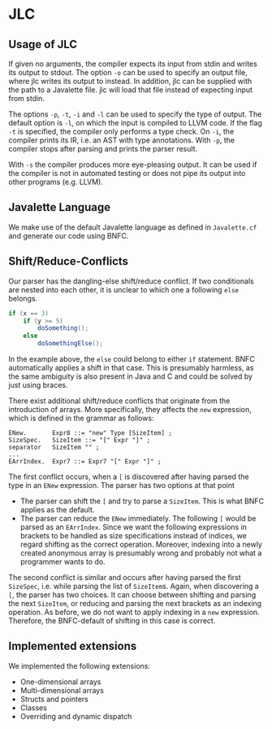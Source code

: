 # JLC

## Usage of JLC

If given no arguments, the compiler expects its input from stdin and writes its
output to stdout. The option `-o` can be used to specify an output file, where
jlc writes its output to instead. In addition, jlc can be supplied with the
path to a Javalette file. jlc will load that file instead of expecting input
from stdin.

The options `-p`, `-t`, `-i` and `-l` can be used to specify the type of output.
The default option is `-l`, on which the input is compiled to LLVM code.
If the flag `-t` is specified, the compiler only performs a type check.
On `-i`, the compiler prints its IR, i.e. an AST with type annotations.
With `-p`, the compiler stops after parsing and prints the parser result.

With `-s` the compiler produces more eye-pleasing output. It
can be used if the compiler is not in automated testing or does not pipe its
output into other programs (e.g. LLVM).

## Javalette Language

We make use of the default Javalette language as defined in `Javalette.cf` and
generate our code using BNFC.

## Shift/Reduce-Conflicts

Our parser has the dangling-else shift/reduce conflict. If two conditionals are
nested into each other, it is unclear to which one a following `else` belongs.

```java
if (x == 3) 
    if (y >= 5)
        doSomething();
    else
        doSomethingElse();
```

In the example above, the `else` could belong to either `if` statement. BNFC
automatically applies a shift in that case. This is presumably harmless, as the
same ambiguity is also present in Java and C and could be solved by just using
braces.

There exist additional shift/reduce conflicts that originate from the
introduction of arrays. More specifically, they affects the `new` expression,
which is defined in the grammar as follows:

```lbnf
ENew.       Expr8 ::= "new" Type [SizeItem] ;
SizeSpec.   SizeItem ::= "[" Expr "]" ;
separator   SizeItem "" ;
...
EArrIndex.  Expr7 ::= Expr7 "[" Expr "]" ;
```

The first conflict occurs, when a `[` is discovered after having parsed the type
in an `ENew` expression. The parser has two options at that point

- The parser can shift the `[` and try to parse a `SizeItem`. This is what BNFC
  applies as the default.
- The parser can reduce the `ENew` immediately. The following `[` would be
  parsed as an `EArrIndex`. Since we want the following expressions in brackets
  to be handled as size specifications instead of indices, we regard shifting as
  the correct operation. Moreover, indexing into a newly created anonymous array
  is presumably wrong and probably not what a programmer wants to do.

The second conflict is similar and occurs after having parsed the first
`SizeSpec`, i.e. while parsing the list of `SizeItem`s. Again, when discovering
a `[`, the parser has two choices. It can choose between shifting and parsing
the next `SizeItem`, or reducing and parsing the next brackets as an indexing
operation. As before, we do not want to apply indexing in a `new` expression.
Therefore, the BNFC-default of shifting in this case is correct.

## Implemented extensions

We implemented the following extensions:

- One-dimensional arrays
- Multi-dimensional arrays
- Structs and pointers
- Classes
- Overriding and dynamic dispatch
